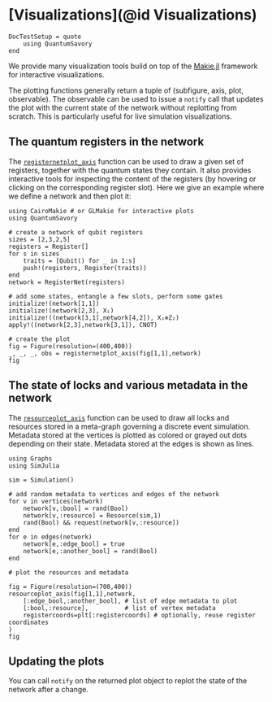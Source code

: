 # [Visualizations](@id Visualizations)

```@meta
DocTestSetup = quote
    using QuantumSavory
end
```

We provide many visualization tools build on top of the [Makie.jl](https://docs.makie.org/stable/) framework for interactive visualizations.

The plotting functions generally return a tuple of (subfigure, axis, plot, observable).
The observable can be used to issue a `notify` call that updates the plot with the current state of the network without replotting from scratch.
This is particularly useful for live simulation visualizations.

## The quantum registers in the network

The [`registernetplot_axis`](@ref) function can be used to draw a given set of registers, together with the quantum states they contain. It also provides interactive tools for inspecting the content of the registers (by hovering or clicking on the corresponding register slot). Here we give an example where we define a network and then plot it:

```@example vis
using CairoMakie # or GLMakie for interactive plots
using QuantumSavory

# create a network of qubit registers
sizes = [2,3,2,5]
registers = Register[]
for s in sizes
    traits = [Qubit() for _ in 1:s]
    push!(registers, Register(traits))
end
network = RegisterNet(registers)

# add some states, entangle a few slots, perform some gates
initialize!(network[1,1])
initialize!(network[2,3], X₁)
initialize!((network[3,1],network[4,2]), X₁⊗Z₂)
apply!((network[2,3],network[3,1]), CNOT)

# create the plot
fig = Figure(resolution=(400,400))
_, _, _, obs = registernetplot_axis(fig[1,1],network)
fig
```

## The state of locks and various metadata in the network

The [`resourceplot_axis`](@ref) function can be used to draw all locks and resources stored in a meta-graph governing a discrete event simulation. Metadata stored at the vertices is plotted as colored or grayed out dots depending on their state. Metadata stored at the edges is shown as lines.

```@example vis
using Graphs
using SimJulia

sim = Simulation()

# add random metadata to vertices and edges of the network
for v in vertices(network)
    network[v,:bool] = rand(Bool)
    network[v,:resource] = Resource(sim,1)
    rand(Bool) && request(network[v,:resource])
end
for e in edges(network)
    network[e,:edge_bool] = true
    network[e,:another_bool] = rand(Bool)
end

# plot the resources and metadata

fig = Figure(resolution=(700,400))
resourceplot_axis(fig[1,1],network,
    [:edge_bool,:another_bool], # list of edge metadata to plot
    [:bool,:resource],          # list of vertex metadata
    registercoords=plt[:registercoords] # optionally, reuse register coordinates
)
fig
```

## Updating the plots

 You can call `notify` on the returned plot object to replot the state of the network after a change.